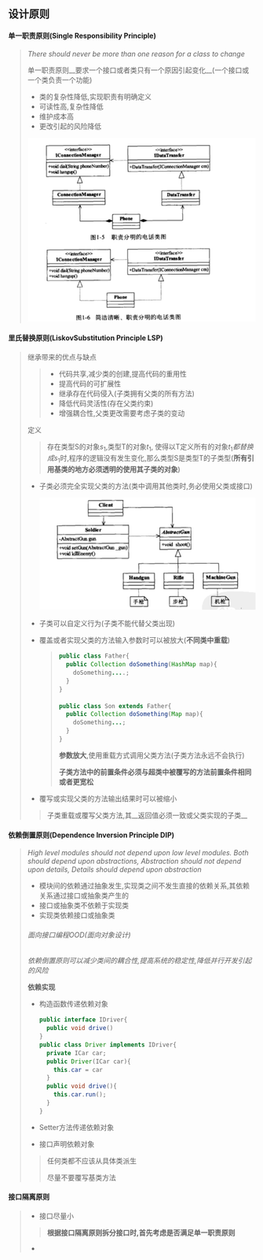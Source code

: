 ## 设计原则

#### 单一职责原则(Single Responsibility Principle)

> _There should never be more than one reason for a class to change_
>
> 单一职责原则__要求一个接口或者类只有一个原因引起变化__(一个接口或一个类负责一个功能)
>
> - 类的复杂性降低,实现职责有明确定义
> - 可读性高,复杂性降低
> - 维护成本高
> - 更改引起的风险降低
>
> ![image-20211020204019384](image-20211020204019384-4733621.png) 

#### 里氏替换原则(LiskovSubstitution Principle LSP)

> 继承带来的优点与缺点
>
> > - 代码共享,减少类的创建,提高代码的重用性
> > - 提高代码的可扩展性
> > - 继承存在代码侵入(子类拥有父类的所有方法)
> > - 降低代码灵活性(存在父类约束)
> > - 增强耦合性,父类更改需要考虑子类的变动
>
> 定义
>
> > 存在类型S的对象$s_1$,类型T的对象$t_1$, 使得以T定义所有的对象$t_1 都替换成 s_1$时,程序的逻辑没有发生变化,那么类型S是类型T的子类型(__所有引用基类的地方必须透明的使用其子类的对象__)
>
> - 子类必须完全实现父类的方法(类中调用其他类时,务必使用父类或接口)
>
>   ![image-20211020205949719](image-20211020205949719-4734791.png) 
>
> - 子类可以自定义行为(子类不能代替父类出现)
>
> - 覆盖或者实现父类的方法输入参数时可以被放大(__不同类中重载__)
>
>   > ~~~java
>   > public class Father{
>   >   public Collection doSomething(HashMap map){
>   >     doSomething....;
>   >   }
>   > }
>   > 
>   > public class Son extends Father{
>   >   public Collection doSomething(Map map){
>   >     doSomething...;
>   >   }
>   > }
>   > ~~~
>   >
>   > __参数放大__,使用重载方式调用父类方法(子类方法永远不会执行)
>   >
>   > __子类方法中的前置条件必须与超类中被覆写的方法前置条件相同或者更宽松__
>
> - 覆写或实现父类的方法输出结果时可以被缩小
>
> > 子类重载或覆写父类方法,其__返回值必须一致或父类实现的子类__

#### 依赖倒置原则(Dependence Inversion Principle  DIP)

> _High level modules should not depend upon low level modules. Both should depend upon abstractions, Abstraction should not depend upon details, Details should depend upon abstraction_
>
> - 模块间的依赖通过抽象发生,实现类之间不发生直接的依赖关系,其依赖关系通过接口或抽象类产生的
> - 接口或抽象类不依赖于实现类
> - 实现类依赖接口或抽象类
>
> ###### 面向接口编程OOD(面向对象设计)
>
> _依赖倒置原则可以减少类间的耦合性,提高系统的稳定性,降低并行开发引起的风险_
>
> __依赖实现__
>
> - 构造函数传递依赖对象
>
>   ~~~java
>   public interface IDriver{
>     public void drive()
>   }
>   public class Driver implements IDriver{
>     private ICar car;
>     public Driver(ICar car){
>       this.car = car
>     }
>     public void drive(){
>       this.car.run();
>     }
>   }
>   ~~~
>
> - Setter方法传递依赖对象
>
> - 接口声明依赖对象
>
> > 任何类都不应该从具体类派生
> >
> > 尽量不要覆写基类方法

#### 接口隔离原则

> - 接口尽量小
>
> > __根据接口隔离原则拆分接口时,首先考虑是否满足单一职责原则__
>
> - 



